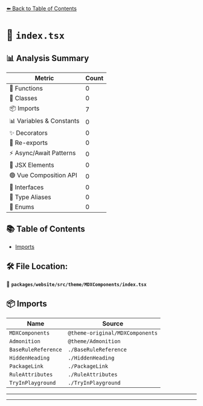 [⬅️ Back to Table of Contents](../../../../../index.md)

# 📄 `index.tsx`

## 📊 Analysis Summary

| Metric | Count |
|--------|-------|
| 🔧 Functions | 0 |
| 🧱 Classes | 0 |
| 📦 Imports | 7 |
| 📊 Variables & Constants | 0 |
| ✨ Decorators | 0 |
| 🔄 Re-exports | 0 |
| ⚡ Async/Await Patterns | 0 |
| 💠 JSX Elements | 0 |
| 🟢 Vue Composition API | 0 |
| 📐 Interfaces | 0 |
| 📑 Type Aliases | 0 |
| 🎯 Enums | 0 |

## 📚 Table of Contents

- [Imports](#imports)

## 🛠️ File Location:
📂 **`packages/website/src/theme/MDXComponents/index.tsx`**

## 📦 Imports

| Name | Source |
|------|--------|
| `MDXComponents` | `@theme-original/MDXComponents` |
| `Admonition` | `@theme/Admonition` |
| `BaseRuleReference` | `./BaseRuleReference` |
| `HiddenHeading` | `./HiddenHeading` |
| `PackageLink` | `./PackageLink` |
| `RuleAttributes` | `./RuleAttributes` |
| `TryInPlayground` | `./TryInPlayground` |


---


---